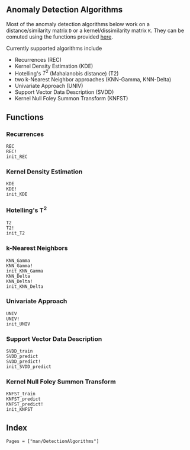 ## Anomaly Detection Algorithms

Most of the anomaly detection algorithms below work on a distance/similarity matrix `D` or a kernel/dissimilarity matrix `K`. They can be comuted using the functions provided [here](DistancesDensity.md).

Currently supported algorithms include

- Recurrences (REC)
- Kernel Density Estimation (KDE)
- Hotelling's $T^2$ (Mahalanobis distance) (T2)
- two k-Nearest Neighbor approaches (KNN-Gamma, KNN-Delta)  
- Univariate Approach (UNIV)
- Support Vector Data Description (SVDD)
- Kernel Null Foley Summon Transform (KNFST)


## Functions

### Recurrences

```@docs
REC
REC!
init_REC
```

### Kernel Density Estimation

```@docs
KDE
KDE!
init_KDE
```

### Hotelling's T<sup>2</sup>
```@docs
T2
T2!
init_T2
```

### k-Nearest Neighbors
```@docs
KNN_Gamma
KNN_Gamma!
init_KNN_Gamma
KNN_Delta
KNN_Delta!
init_KNN_Delta
```

### Univariate Approach
```@docs
UNIV
UNIV!
init_UNIV
```

### Support Vector Data Description
```@docs
SVDD_train
SVDD_predict
SVDD_predict!
init_SVDD_predict
```

### Kernel Null Foley Summon Transform
```@docs
KNFST_train
KNFST_predict
KNFST_predict!
init_KNFST  
```

## Index

```@index
Pages = ["man/DetectionAlgorithms"]
```